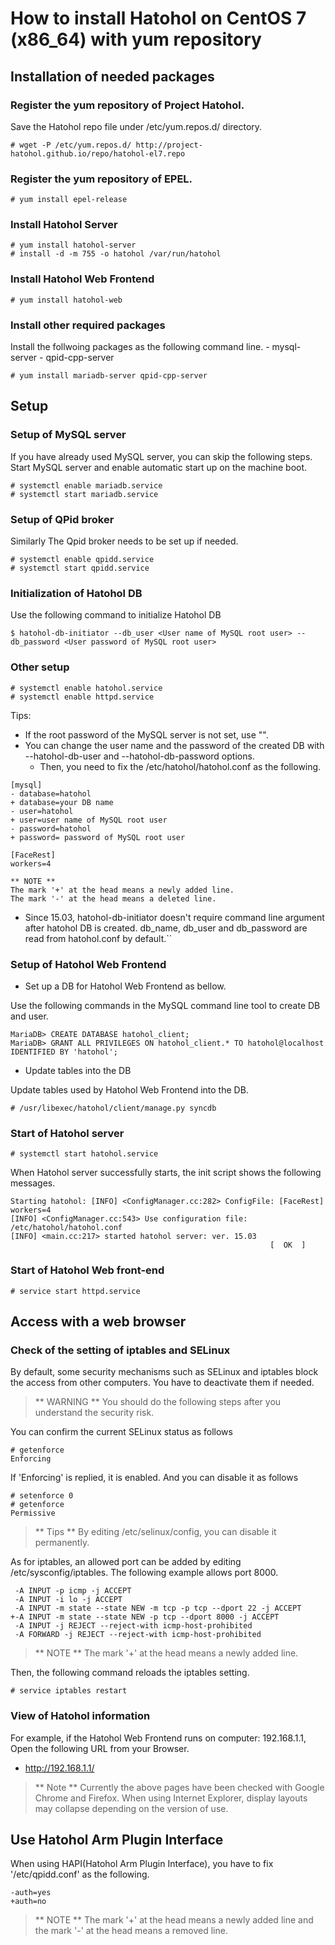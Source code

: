 How to install Hatohol on CentOS 7 (x86_64) with yum repository
=================================================================

Installation of needed packages
-------------------------------
### Register the yum repository of Project Hatohol.
Save the Hatohol repo file under /etc/yum.repos.d/ directory.

    # wget -P /etc/yum.repos.d/ http://project-hatohol.github.io/repo/hatohol-el7.repo

### Register the yum repository of EPEL.

    # yum install epel-release

### Install Hatohol Server

    # yum install hatohol-server
    # install -d -m 755 -o hatohol /var/run/hatohol

### Install Hatohol Web Frontend

    # yum install hatohol-web

### Install other required packages

Install the follwoing packages as the following  command line.
    - mysql-server
    - qpid-cpp-server

    # yum install mariadb-server qpid-cpp-server

Setup
-----
### Setup of MySQL server 
If you have already used MySQL server, you can skip the following steps.
Start MySQL server and enable automatic start up on the machine boot.

    # systemctl enable mariadb.service
    # systemctl start mariadb.service

### Setup of QPid broker
Similarly The Qpid broker needs to be set up if needed.

    # systemctl enable qpidd.service
    # systemctl start qpidd.service

### Initialization of Hatohol DB
Use the following command to initialize Hatohol DB

    $ hatohol-db-initiator --db_user <User name of MySQL root user> --db_password <User password of MySQL root user>

### Other setup

    # systemctl enable hatohol.service
    # systemctl enable httpd.service

Tips:

- If the root password of the MySQL server is not set, use "".
- You can change the user name and the password of the created DB with --hatohol-db-user and --hatohol-db-password options.
    - Then, you need to fix the /etc/hatohol/hatohol.conf as the following.

```
[mysql]
- database=hatohol
+ database=your DB name
- user=hatohol
+ user=user name of MySQL root user
- password=hatohol
+ password= password of MySQL root user

[FaceRest]
workers=4

** NOTE **
The mark '+' at the head means a newly added line.
The mark '-' at the head means a deleted line.

```

- Since 15.03, hatohol-db-initiator doesn't require command line argument after hatohol DB is created. db_name, db_user and db_password are read from hatohol.conf by default.``

### Setup of Hatohol Web Frontend
- Set up a DB for Hatohol Web Frontend as bellow.

Use the following commands in the MySQL command line tool to create DB and user.

    MariaDB> CREATE DATABASE hatohol_client;
    MariaDB> GRANT ALL PRIVILEGES ON hatohol_client.* TO hatohol@localhost IDENTIFIED BY 'hatohol';

- Update tables into the DB

Update tables used by Hatohol Web Frontend into the DB.

    # /usr/libexec/hatohol/client/manage.py syncdb

### Start of Hatohol server

    # systemctl start hatohol.service

When Hatohol server successfully starts, the init script shows the following messages.

    Starting hatohol: [INFO] <ConfigManager.cc:282> ConfigFile: [FaceRest] workers=4
    [INFO] <ConfigManager.cc:543> Use configuration file: /etc/hatohol/hatohol.conf
    [INFO] <main.cc:217> started hatohol server: ver. 15.03
                                                              [  OK  ]

### Start of Hatohol Web front-end

    # service start httpd.service

Access with a web browser
------------------------
### Check of the setting of iptables and SELinux
By default, some security mechanisms such as SELinux and iptables block the access from other computers.
You have to deactivate them if needed.
> ** WARNING **
> You should do the following steps after you understand the security risk.

You can confirm the current SELinux status as follows

    # getenforce
    Enforcing

If 'Enforcing' is replied, it is enabled. And you can disable it as follows

    # setenforce 0
    # getenforce
    Permissive

> ** Tips **
> By editing /etc/selinux/config, you can disable it permanently.

As for iptables, an allowed port can be added by editing /etc/sysconfig/iptables.
The following example allows port 8000.

     -A INPUT -p icmp -j ACCEPT
     -A INPUT -i lo -j ACCEPT
     -A INPUT -m state --state NEW -m tcp -p tcp --dport 22 -j ACCEPT
    +-A INPUT -m state --state NEW -p tcp --dport 8000 -j ACCEPT
     -A INPUT -j REJECT --reject-with icmp-host-prohibited
     -A FORWARD -j REJECT --reject-with icmp-host-prohibited

> ** NOTE ** The mark '+' at the head means a newly added line.

Then, the following command reloads the iptables setting.

    # service iptables restart

### View of Hatohol information
For example, if the Hatohol Web Frontend runs on computer: 192.168.1.1,
Open the following URL from your Browser.

- http://192.168.1.1/

> ** Note **
> Currently the above pages have been checked with Google Chrome and Firefox.
> When using Internet Explorer, display layouts may collapse depending on the version of use.

Use Hatohol Arm Plugin Interface
-------------------------------
When using HAPI(Hatohol Arm Plugin Interface), you have to fix '/etc/qpidd.conf' as the following.

    -auth=yes
    +auth=no

> ** NOTE ** The mark '+' at the head means a newly added line and the mark '-' at the head means a removed line.
